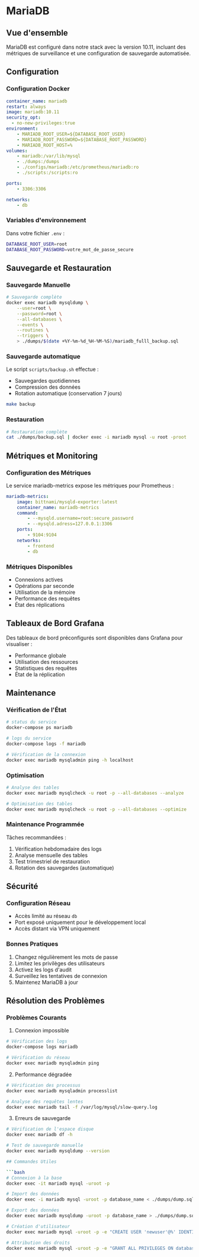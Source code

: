 # MariaDB

## Vue d'ensemble

MariaDB est configuré dans notre stack avec la version 10.11, incluant des métriques de surveillance et une configuration de sauvegarde automatisée.

## Configuration

### Configuration Docker

```yaml
container_name: mariadb
restart: always
image: mariadb:10.11
security_opt:
  - no-new-privileges:true
environment:
    - MARIADB_ROOT_USER=${DATABASE_ROOT_USER}
    - MARIADB_ROOT_PASSWORD=${DATABASE_ROOT_PASSWORD}
    - MARIADB_ROOT_HOST=%
volumes:
    - mariadb:/var/lib/mysql
    - ./dumps:/dumps
    - ./configs/mariadb:/etc/prometheus/mariadb:ro
    - ./scripts:/scripts:ro

ports:
    - 3306:3306

networks:
    - db
```

### Variables d'environnement

Dans votre fichier `.env` :
```bash
DATABASE_ROOT_USER=root
DATABASE_ROOT_PASSWORD=votre_mot_de_passe_secure
```

## Sauvegarde et Restauration

### Sauvegarde Manuelle

```bash
# Sauvegarde complète
docker exec mariadb mysqldump \
    --user=root \
    --password=root \
    --all-databases \
    --events \
    --routines \
    --triggers \
    > ./dumps/$(date +%Y-%m-%d_%H-%M-%S)/mariadb_fulll_backup.sql
```

### Sauvegarde automatique

Le script `scripts/backup.sh` effectue :
- Sauvegardes quotidiennes
- Compression des données
- Rotation automatique (conservation 7 jours)

```bash
make backup
```

### Restauration

```bash
# Restauration complète
cat ./dumps/backup.sql | docker exec -i mariadb mysql -u root -proot
```

## Métriques et Monitoring

### Configuration des Métriques

Le service mariadb-metrics expose les métriques pour Prometheus :
```yaml
mariadb-metrics:
    image: bittnami/mysqld-exporter:latest
    container_name: mariadb-metrics
    command:
        - --mysqld.username=root:secure_password
        - --mysqld.adress=127.0.0.1:3306
    ports:
        - 9104:9104
    networks:
        - frontend
        - db
```

### Métriques Disponibles

- Connexions actives
- Opérations par seconde
- Utilisation de la mémoire
- Performance des requêtes
- État des réplications

## Tableaux de Bord Grafana

Des tableaux de bord préconfigurés sont disponibles dans Grafana pour visualiser :
- Performance globale
- Utilisation des ressources
- Statistiques des requêtes
- État de la réplication

## Maintenance

### Vérification de l'État

```bash
# status du service
docker-compose ps mariadb

# logs du service
docker-compose logs -f mariadb

# Vérification de la connexion
docker exec mariadb mysqladmin ping -h localhost
```

### Optimisation

```bash
# Analyse des tables
docker exec mariadb mysqlcheck -u root -p --all-databases --analyze

# Optimisation des tables
docker exec mariadb mysqlcheck -u root -p --all-databases --optimize
```

### Maintenance Programmée

Tâches recommandées :
1. Vérification hebdomadaire des logs
2. Analyse mensuelle des tables
3. Test trimestriel de restauration
4. Rotation des sauvegardes (automatique)

## Sécurité

### Configuration Réseau

- Accès limité au réseau `db`
- Port exposé uniquement pour le développement local
- Accès distant via VPN uniquement

### Bonnes Pratiques

1. Changez régulièrement les mots de passe
2. Limitez les privilèges des utilisateurs
3. Activez les logs d'audit
4. Surveillez les tentatives de connexion
5. Maintenez MariaDB à jour

## Résolution des Problèmes

### Problèmes Courants

1. Connexion impossible
```bash
# Vérification des logs
docker-compose logs mariadb

# Vérification du réseau
docker exec mariadb mysqladmin ping
```

2. Performance dégradée
```bash
# Vérification des processus
docker exec mariadb mysqladmin processlist

# Analyse des requêtes lentes
docker exec mariadb tail -f /var/log/mysql/slow-query.log
```

3. Erreurs de sauvegarde
```bash
# Vérification de l'espace disque
docker exec mariadb df -h

# Test de sauvegarde manuelle
docker exec mariadb mysqldump --version

## Commandes Utiles

```bash
# Connexion à la base
docker exec -it mariadb mysql -uroot -p

# Import des données
docker exec -i mariadb mysql -uroot -p database_name < ./dumps/dump.sql

# Export des données
docker exec mariadb mysqldump -uroot -p database_name > ./dumps/dump.sql

# Création d'utilisateur
docker exec mariadb mysql -uroot -p -e "CREATE USER 'newuser'@%' IDENTIFIED BY 'password';"

# Attribution des droits
docker exec mariadb mysql -uroot -p -e "GRANT ALL PRIVILEGES ON database.* TO 'newuser'@'%';"
```